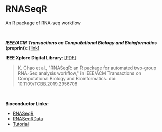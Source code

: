 # RNASeqR
An R package of RNA-seq workflow

<br>

***IEEE/ACM Transactions on Computational Biology and Bioinformatics* (preprint)**: [[link]](https://staging.computer.org/csdl/journal/tb/5555/01/08918337/1gKtF7iJZPq)

**IEEE Xplore Digital Library**: [[PDF]](https://ieeexplore.ieee.org/stamp/stamp.jsp?tp=&arnumber=8918337)
> K. Chao et al., "RNASeqR: an R package for automated two-group RNA-Seq analysis workflow," in IEEE/ACM Transactions on Computational Biology and Bioinformatics.
doi: 10.1109/TCBB.2019.2956708

<br>

**Bioconductor Links:** 
* [RNASeqR](https://bioconductor.org/packages/release/bioc/html/RNASeqR.html)
* [RNASeqRData](https://bioconductor.org/packages/release/data/experiment/html/RNASeqRData.html)
* [Tutorial](https://bioconductor.org/packages/release/bioc/vignettes/RNASeqR/inst/doc/RNASeqR.html)

